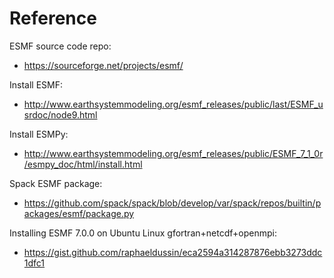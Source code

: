 # Reference

ESMF source code repo:
- https://sourceforge.net/projects/esmf/

Install ESMF:
- http://www.earthsystemmodeling.org/esmf_releases/public/last/ESMF_usrdoc/node9.html

Install ESMPy:
- http://www.earthsystemmodeling.org/esmf_releases/public/ESMF_7_1_0r/esmpy_doc/html/install.html

Spack ESMF package:
- https://github.com/spack/spack/blob/develop/var/spack/repos/builtin/packages/esmf/package.py

Installing ESMF 7.0.0 on Ubuntu Linux gfortran+netcdf+openmpi:
- https://gist.github.com/raphaeldussin/eca2594a314287876ebb3273ddc1dfc1
